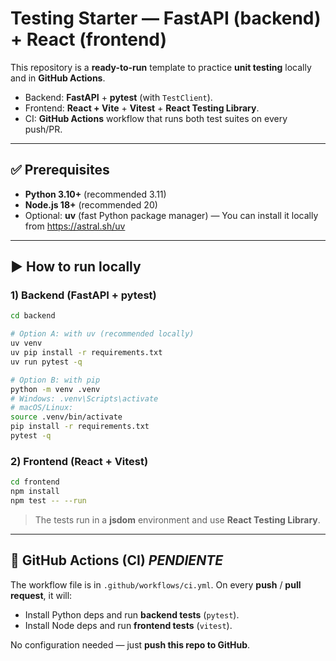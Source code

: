 # Testing Starter — FastAPI (backend) + React (frontend)

This repository is a **ready-to-run** template to practice **unit testing** locally and in **GitHub Actions**.

- Backend: **FastAPI** + **pytest** (with `TestClient`).
- Frontend: **React + Vite** + **Vitest** + **React Testing Library**.
- CI: **GitHub Actions** workflow that runs both test suites on every push/PR.

---

## ✅ Prerequisites
- **Python 3.10+** (recommended 3.11)
- **Node.js 18+** (recommended 20)
- Optional: **uv** (fast Python package manager) — You can install it locally from https://astral.sh/uv

---

## ▶️ How to run locally

### 1) Backend (FastAPI + pytest)
```bash
cd backend

# Option A: with uv (recommended locally)
uv venv
uv pip install -r requirements.txt
uv run pytest -q

# Option B: with pip
python -m venv .venv
# Windows: .venv\Scripts\activate
# macOS/Linux:
source .venv/bin/activate
pip install -r requirements.txt
pytest -q
```

### 2) Frontend (React + Vitest)
```bash
cd frontend
npm install
npm test -- --run
```
> The tests run in a **jsdom** environment and use **React Testing Library**.

---

## 🤖 GitHub Actions (CI) *PENDIENTE*
The workflow file is in `.github/workflows/ci.yml`. On every **push** / **pull request**, it will:
- Install Python deps and run **backend tests** (`pytest`).
- Install Node deps and run **frontend tests** (`vitest`).

No configuration needed — just **push this repo to GitHub**.